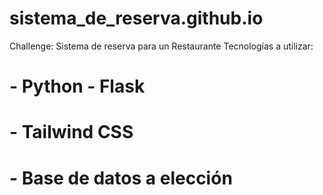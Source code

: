 # sistema_de_reserva.github.io
Challenge: Sistema de reserva para un Restaurante 
Tecnologías a utilizar:
# - Python - Flask
# - Tailwind CSS
# - Base de datos a elección

